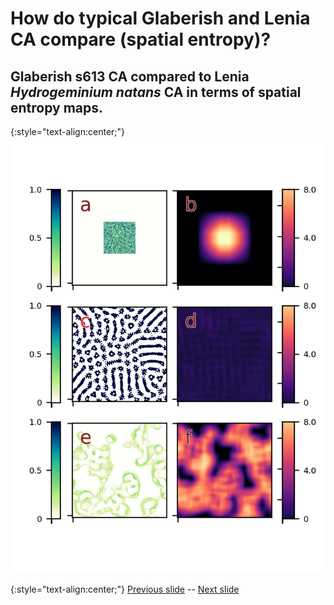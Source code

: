 # How do typical Glaberish and Lenia CA compare (spatial entropy)?

## Glaberish s613 CA compared to Lenia _Hydrogeminium natans_ CA in terms of spatial entropy maps.

{:style="text-align:center;"}
![teaser figure showing Orbium and s613 CA](https://raw.githubusercontent.com/riveSunder/yuca/master/assets/glaberish/spatial_entropy.png)

{:style="text-align:center;"}
[Previous slide](https://rivesunder.github.io/yuca/g_slide_009) -- [Next slide](https://rivesunder.github.io/yuca/g_slide_010)
